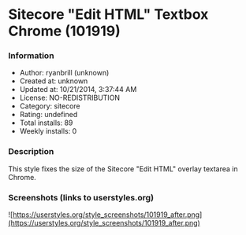 # Sitecore "Edit HTML" Textbox Chrome (101919)

### Information
- Author: ryanbrill (unknown)
- Created at: unknown
- Updated at: 10/21/2014, 3:37:44 AM
- License: NO-REDISTRIBUTION
- Category: sitecore
- Rating: undefined
- Total installs: 89
- Weekly installs: 0


### Description
This style fixes the size of the Sitecore "Edit HTML" overlay textarea in Chrome.


### Screenshots (links to userstyles.org)
![https://userstyles.org/style_screenshots/101919_after.png](https://userstyles.org/style_screenshots/101919_after.png)


